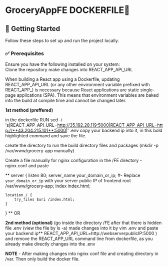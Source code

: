 # GroceryAppFE DOCKERFILE🚀  

## 📌 Getting Started  
Follow these steps to set up and run the project locally.  

### ✅ Prerequisites  
Ensure you have the following installed on your system:  
Clone the repository
make changes into REACT_APP_API_URL

When building a React app using a Dockerfile, updating REACT_APP_API_URL (or any other environment variable prefixed with REACT_APP_) is necessary because React applications are static single-page applications (SPA). This means that environment variables are baked into the build at compile time and cannot be changed later.

**1st method (preffered)**

in the dockerfile RUN sed -i 's|REACT_APP_API_URL=http://35.192.28.119:5000|REACT_APP_API_URL=http://**43.204.215.101**:5000|' .env
copy your backend ip into it, in this bold highlighted command and save the file.

create the directory to run the build directory files and packages (mkdir -p /var/www/grocery-app manually)

Create a file manually for nginx configuration in the /FE directory - nginx.conf and paste 

**
server {
    listen 80;
    server_name your_domain_or_ip;   #- Replace  `your_domain_or_ip`  with your server public IP of frontend
    root /var/www/grocery-app;
    index index.html;
    
    location / {
        try_files $uri /index.html;
    }
}
**
OR 

**2nd method (optional)** (go inside the directory /FE
after that there is hidden file .env (view the file by ls -a) 
made changes into it by vim .env and paste your backend ip**
REACT_APP_API_URL=http://webserverpublicIP:5000 ) and remove the REACT_APP_URL command line from dockerfile, as you already make directly changes into the .env


**NOTE** - After making changes into nginx conf file and creating directory in /var. Then only build the docker file.

